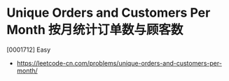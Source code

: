 # Unique Orders and Customers Per Month 按月统计订单数与顾客数

[0001712] Easy

- https://leetcode-cn.com/problems/unique-orders-and-customers-per-month/
